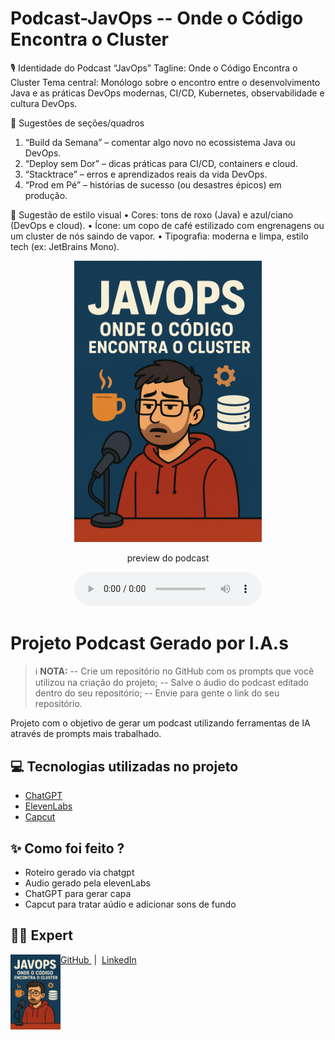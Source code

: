 # Podcast-JavOps -- Onde o Código Encontra o Cluster

🎙️ Identidade do Podcast “JavOps”
Tagline: Onde o Código Encontra o Cluster
Tema central: Monólogo sobre o encontro entre o desenvolvimento Java e as práticas DevOps modernas, CI/CD, Kubernetes, observabilidade e cultura DevOps.

💬 Sugestões de seções/quadros

1. “Build da Semana” – comentar algo novo no ecossistema Java ou DevOps.
2. “Deploy sem Dor” – dicas práticas para CI/CD, containers e cloud.
3. “Stacktrace” – erros e aprendizados reais da vida DevOps.
4. “Prod em Pé” – histórias de sucesso (ou desastres épicos) em produção.

🎨 Sugestão de estilo visual
• Cores: tons de roxo (Java) e azul/ciano (DevOps e cloud).
• Ícone: um copo de café estilizado com engrenagens ou um cluster de nós saindo de vapor.
• Tipografia: moderna e limpa, estilo tech (ex: JetBrains Mono).

<p align="center">
<img 
    src="./assets/JavOps.png"
    width="300"
/>
</p>

<p align="center">
    preview do podcast
</p>

<div align="center">
    <audio src="./output/JavOps.mp3" controls title="Podcast editado"></audio>
</div>

# Projeto Podcast Gerado por I.A.s

> ℹ️ **NOTA:**
> -- Crie um repositório no GitHub com os prompts que você utilizou na criação do projeto;
> -- Salve o áudio do podcast editado dentro do seu repositório;
> -- Envie para gente o link do seu repositório.

Projeto com o objetivo de gerar um podcast utilizando ferramentas de IA através de prompts mais trabalhado.

## 💻 Tecnologias utilizadas no projeto

- [ChatGPT](https://chatgpt.com/)
- [ElevenLabs](https://elevenlabs.io/)
- [Capcut](https://www.capcut.com/pt-br/)

## ✨ Como foi feito ?

- Roteiro gerado via chatgpt
- Audio gerado pela elevenLabs
- ChatGPT para gerar capa
- Capcut para tratar aúdio e adicionar sons de fundo

## 👨‍💻 Expert

<p>
    <img 
      align=left 
      margin=10 
      width=80 
      src="./assets/JavOps.png"
    />
    <p>
    <a 
        href="https://github.com/Cleiltoncrb">
        GitHub
    </a>
    &nbsp;|&nbsp;
    <a 
        href="https://www.linkedin.com/in/cleilton-rocha-barreto-97547224/">
        LinkedIn
    </a>
</p>
<br/><br/>
<p>
